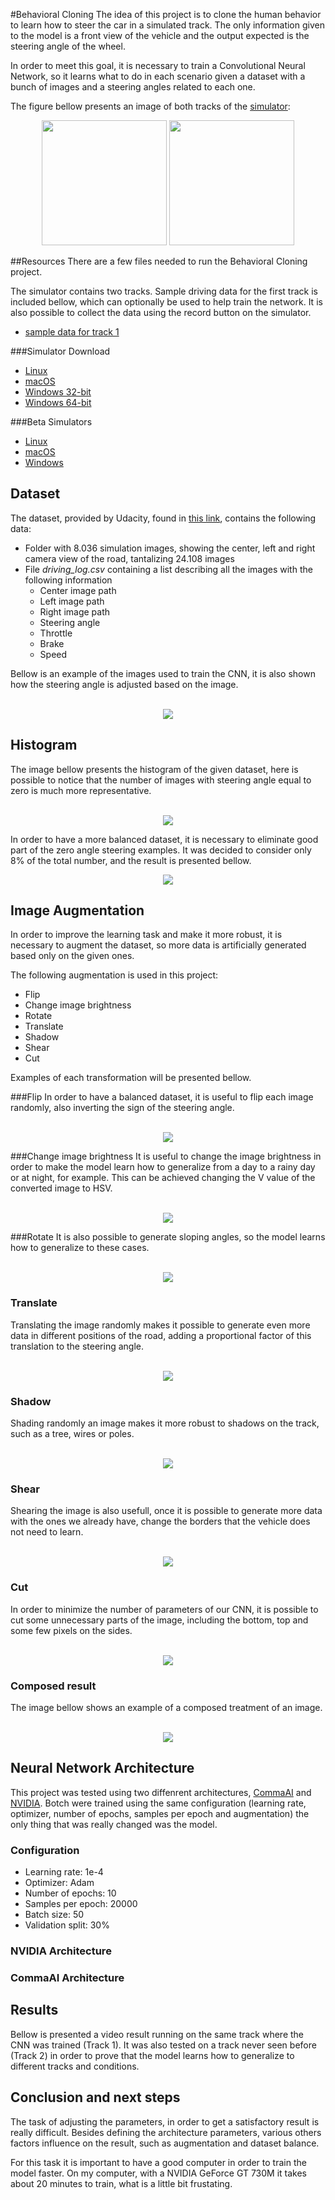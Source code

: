 #Behavioral Cloning
The idea of this project is to clone the human behavior to learn how to steer the car in a simulated track. The only information given to the model is a front view of the vehicle and the output expected is the steering angle of the wheel.

In order to meet this goal, it is necessary to train a Convolutional Neural Network, so it learns what to do in each scenario given a dataset with a bunch of images and a steering angles related to each one.

The figure bellow presents an image of both tracks of the [simulator](###simulator-download):

<div style="text-align:center">
<img src="images/1st_track.png" style="width:200px;"/>
<img src="images/2nd_track.png" style="width:200px;"/>
</div>

##Resources
There are a few files needed to run the Behavioral Cloning project.

The simulator contains two tracks. Sample driving data for the first track is included bellow, which can optionally be used to help train the network. It is also possible to collect the data using the record button on the simulator.

* [sample data for track 1](https://d17h27t6h515a5.cloudfront.net/topher/2016/December/584f6edd_data/data.zip)

###Simulator Download
* [Linux](https://d17h27t6h515a5.cloudfront.net/topher/2016/November/5831f0f7_simulator-linux/simulator-linux.zip)
* [macOS](https://d17h27t6h515a5.cloudfront.net/topher/2016/November/5831f290_simulator-macos/simulator-macos.zip)
* [Windows 32-bit](https://d17h27t6h515a5.cloudfront.net/topher/2016/November/5831f4b6_simulator-windows-32/simulator-windows-32.zip)
* [Windows 64-bit](https://d17h27t6h515a5.cloudfront.net/topher/2016/November/5831f3a4_simulator-windows-64/simulator-windows-64.zip)

###Beta Simulators
* [Linux](https://d17h27t6h515a5.cloudfront.net/topher/2017/February/5894ee55_beta-simulator-linux/beta-simulator-linux.zip)
* [macOS](https://d17h27t6h515a5.cloudfront.net/topher/2017/February/5894ecbd_beta-simulator-mac/beta-simulator-mac.zip)
* [Windows](https://d17h27t6h515a5.cloudfront.net/topher/2017/February/5894ea69_beta-simulator-windows/beta-simulator-windows.zip)

## Dataset
The dataset, provided by Udacity, found in [this link](https://d17h27t6h515a5.cloudfront.net/topher/2016/December/584f6edd_data/data.zip), contains the following data:

* Folder with 8.036 simulation images, showing the center, left and right camera view of the road, tantalizing 24.108 images
* File <em>driving\_log.csv</em> containing a list describing all the images with the following information
    * Center image path
    * Left image path
    * Right image path
    * Steering angle
    * Throttle
    * Brake
    * Speed

Bellow is an example of the images used to train the CNN, it is also shown how the steering angle is adjusted based on the image.
<br><br>
<div style="text-align:center"><img src="images/center_left_right.png"/></div>

## Histogram
The image bellow presents the histogram of the given dataset, here is possible to notice that the number of images with steering angle equal to zero is much more representative.
<br><br>
<div style="text-align:center"><img src="images/histogram_dataset.png"/></div>

In order to have a more balanced dataset, it is necessary to eliminate good part of the zero angle steering examples. It was decided to consider only 8% of the total number, and the result is presented bellow.

<div style="text-align:center"><img src="images/histogram_non_zeros.png"/></div>

## Image Augmentation
In order to improve the learning task and make it more robust, it is necessary to augment the dataset, so more data is artificially generated based only on the given ones.

The following augmentation is used in this project:

* Flip
* Change image brightness
* Rotate
* Translate
* Shadow
* Shear
* Cut

Examples of each transformation will be presented bellow.

###Flip
In order to have a balanced dataset, it is useful to flip each image randomly, also inverting the sign of the steering angle.
<br><br>
<div style="text-align:center"><img src="images/flip.png"/></div>

###Change image brightness
It is useful to change the image brightness in order to make the model learn how to generalize from a day to a rainy day or at night, for example. This can be achieved changing the V value of the converted image to HSV.
<br><br>
<div style="text-align:center"><img src="images/bright.png"/></div>

###Rotate
It is also possible to generate sloping angles, so the model learns how to generalize to these cases.
<br><br>
<div style="text-align:center"><img src="images/rotate.png"/></div>

### Translate
Translating the image randomly makes it possible to generate even more data in different positions of the road, adding a proportional factor of this translation to the steering angle.
<br><br>
<div style="text-align:center"><img src="images/translate.png"/></div>

### Shadow
Shading randomly an image makes it more robust to shadows on the track, such as a tree, wires or poles.
<br><br>
<div style="text-align:center"><img src="images/shadow.png"/></div>

### Shear
Shearing the image is also usefull, once it is possible to generate more data with the ones we already have, change the borders that the vehicle does not need to learn.
<br><br>
<div style="text-align:center"><img src="images/shear.png"/></div>

### Cut
In order to minimize the number of parameters of our CNN, it is possible to cut some unnecessary parts of the image, including the bottom, top and some few pixels on the sides.
<br><br>
<div style="text-align:center"><img src="images/cutted.png"/></div>

### Composed result
The image bellow shows an example of a composed treatment of an image.
<br><br>
<div style="text-align:center"><img src="images/composed.png"/></div>

## Neural Network Architecture
This project was tested using two diffenrent architectures, [CommaAI](https://github.com/commaai/research/blob/master/train_steering_model.py) and [NVIDIA](https://arxiv.org/pdf/1604.07316v1.pdf). Botch were trained using the same configuration (learning rate, optimizer, number of epochs, samples per epoch and augmentation) the only thing that was really changed was the model.

### Configuration
* Learning rate: 1e-4
* Optimizer: Adam
* Number of epochs: 10
* Samples per epoch: 20000
* Batch size: 50
* Validation split: 30%

### NVIDIA Architecture 


### CommaAI Architecture



## Results
Bellow is presented a video result running on the same track where the CNN was trained (Track 1). It was also tested on a track never seen before (Track 2) in order to prove that the model learns how to generalize to different tracks and conditions.

## Conclusion and next steps
The task of adjusting the parameters, in order to get a satisfactory result is really difficult. Besides defining the architecture parameters, various others factors influence on the result, such as augmentation and dataset balance.

For this task it is important to have a good computer in order to train the model faster. On my computer, with a NVIDIA GeForce GT 730M it takes about 20 minutes to train, what is a little bit frustating.